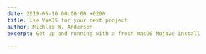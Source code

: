 ```yaml
---
date: 2019-05-10 00:00:00 +0200
title: Use VueJS for your next project
author: Nichlas W. Andersen
excerpt: Get up and running with a fresh macOS Mojave install

---
```

